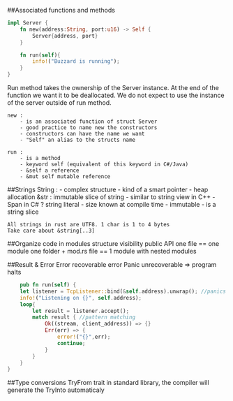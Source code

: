 ##Associated functions and methods


```rust
impl Server {
    fn new(address:String, port:u16) -> Self {
        Server{address, port}
    }

    fn run(self){
        info!("Buzzard is running");
    }
}
```
Run method takes the ownership of the Server instance.
At the end of the function we want it to be deallocated.
We do not expect to use the instance of the server outside of run method.

    new : 
        - is an associated function of struct Server
        - good practice to name new the constructors
        - constructors can have the name we want
        - "Self" an alias to the structs name

    run :
        - is a method
        - keyword self (equivalent of this keyword in C#/Java)
        - &self a reference
        - &mut self mutable reference

##Strings
    String :
        - complex structure
        - kind of a smart pointer
        - heap allocation
    &str : immutable slice of string
        - similar to string view in C++
        - Span in C# ?
    string literal
        - size known at compile time
        - immutable
        - is a string slice

    All strings in rust are UTF8. 1 char is 1 to 4 bytes
    Take care about &string[..3]


##Organize code in modules
    structure
    visibility
    public API
    one file == one module
    one folder + mod.rs file == 1 module with nested modules

##Result & Error
    Error<T> recoverable error
    Panic unrecoverable => program halts

```rust
    pub fn run(self) {
    let listener = TcpListener::bind(&self.address).unwrap(); //panics if error
    info!("Listening on {}", self.address);
    loop{
        let result = listener.accept();
        match result { //pattern matching
            Ok((stream, client_address)) => {}
            Err(err) => {
                error!("{}",err);
                continue;
            }
        }
    }
}
```

##Type conversions
    TryFrom trait in standard library, the compiler will generate the TryInto automaticaly

    
